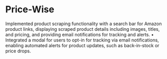 # Price-Wise
 Implemented product scraping functionality with a search bar for Amazon product links, displaying scraped
product details including images, titles, and pricing, and providing email notifications for tracking and alerts.
• Integrated a modal for users to opt-in for tracking via email notifications, enabling automated alerts for product
updates, such as back-in-stock or price drops.
